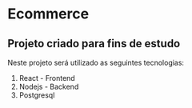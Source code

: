 # Ecommerce

## Projeto criado para fins de estudo

Neste projeto será utilizado as seguintes tecnologias:
1. React - Frontend
2. Nodejs - Backend
3. Postgresql
